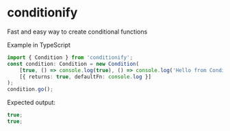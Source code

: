 # conditionify

Fast and easy way to create conditional functions

Example in TypeScript

```ts
import { Condition } from 'conditionify';
const condition: Condition = new Condition(
	[true, () => console.log(true), () => console.log('Hello from Conditionify!')],
	[{ returns: true, defaultFn: console.log }]
);
condition.go();
```

Expected output:

```js
true;
true;
```
